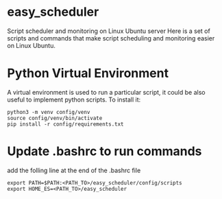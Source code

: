 # easy_scheduler
Script scheduler and monitoring on Linux Ubuntu server
Here is a set of scripts and commands that make script
scheduling and monitoring easier on Linux Ubuntu.

# Python Virtual Environment
A virtual environment is used  to run a particular script,
it could be also useful to implement python scripts.
To install it:
```console
python3 -m venv config/venv
source config/venv/bin/activate
pip install -r config/requirements.txt
```

# Update .bashrc to run commands
add the folling line at the end of the .bashrc file
```console
export PATH=$PATH:<PATH_TO>/easy_scheduler/config/scripts
export HOME_ES=<PATH_TO>/easy_scheduler
```

